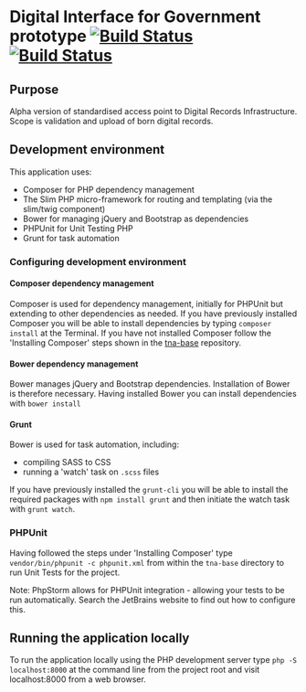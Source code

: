 # Digital Interface for Government prototype [![Build Status](https://travis-ci.org/nationalarchives/dig.svg?branch=master)](https://travis-ci.org/nationalarchives/dig) [![Build Status](https://travis-ci.org/nationalarchives/dig.svg?branch=develop)](https://travis-ci.org/nationalarchives/dig)

## Purpose 

Alpha version of standardised access point to Digital Records Infrastructure. Scope is validation and upload of born digital records.

## Development environment

This application uses: 

* Composer for PHP dependency management
* The Slim PHP micro-framework for routing and templating (via the slim/twig component) 
* Bower for managing jQuery and Bootstrap as dependencies
* PHPUnit for Unit Testing PHP
* Grunt for task automation

### Configuring development environment

#### Composer dependency management

Composer is used for dependency management, initially for PHPUnit but extending to other dependencies as needed. If you have previously installed Composer you will be able to install dependencies by typing ```composer install``` at the Terminal. If you have not installed Composer follow the 'Installing Composer' steps shown in the [tna-base](https://github.com/nationalarchives/tna-base/) repository.

#### Bower dependency management

Bower manages jQuery and Bootstrap dependencies. Installation of Bower is therefore necessary. Having installed Bower you can install dependencies with ```bower install```

#### Grunt

Bower is used for task automation, including: 

* compiling SASS to CSS
* running a 'watch' task on `.scss` files

If you have previously installed the `grunt-cli` you will be able to install the required packages with `npm install grunt` and then initiate the watch task with `grunt watch`.

### PHPUnit

Having followed the steps under 'Installing Composer' type ```vendor/bin/phpunit -c phpunit.xml``` from within the ```tna-base``` directory to run Unit Tests for the project.

Note: PhpStorm allows for PHPUnit integration - allowing your tests to be run automatically. Search the JetBrains website to find out how to configure this.

## Running the application locally

To run the application locally using the PHP development server type `php -S localhost:8000` at the command line from the project root and visit localhost:8000 from a web browser.
